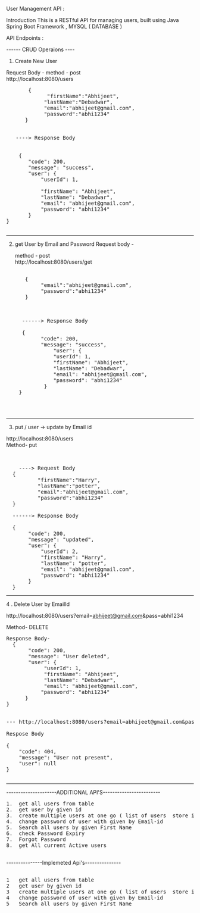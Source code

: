  User Management API :


Introduction
This is a RESTful API for managing users, built using Java Spring Boot Framework , MYSQL ( DATABASE )


API Endpoints :

------ CRUD Operaions ----

1.  Create New User

   Request Body - 
   method - post <br>
   http://localhost:8080/users

  <pre>
       {  
             "firstName":"Abhijeet", 
            "lastName":"Debadwar", 
            "email":"abhijeet@gmail.com", 
            "password":"abhi1234"
      }
 

   ----> Response Body  <br>
  
    { 
       "code": 200,  
       "message": "success", 
       "user": { 
           "userId": 1,  <br>
           "firstName": "Abhijeet",  
           "lastName": "Debadwar", 
           "email": "abhijeet@gmail.com", 
           "password": "abhi1234"
       }
}
  </pre>

------------------------------------------------------------------

 
2.   get User by Email and Password
     Request body -
     
     method - post <br>
     http://localhost:8080/users/get 
 <pre>
     
      { 
           "email":"abhijeet@gmail.com", 
           "password":"abhi1234" 
      }
     

   
     ------> Response Body
   
     { 
           "code": 200, 
           "message": "success",
               "user": { 
               "userId": 1, 
               "firstName": "Abhijeet", 
               "lastName": "Debadwar",   
               "email": "abhijeet@gmail.com",
               "password": "abhi1234" 
            }
    }


 </pre>

---------------------------------------------------
     
 3.   put / user  -> update by Email id
 
http://localhost:8080/users
<br>
Method- put
<pre>


    ----> Request Body
  {      
          "firstName":"Harry", 
          "lastName":"potter", 
          "email":"abhijeet@gmail.com",
          "password":"abhi1234" 
  }
  
  ------> Response Body
  
  {    
       "code": 200,  
       "message": "updated", 
       "user": { 
           "userId": 2, 
           "firstName": "Harry", 
           "lastName": "potter", 
           "email": "abhijeet@gmail.com", 
           "password": "abhi1234" 
       }
  }
</pre>

------------------------------------------------------



 
4 .  Delete  User by EmailId

http://localhost:8080/users?email=abhijeet@gmail.com&pass=abhi1234 <br>
 
 Method- DELETE
<br>
<pre>
Response Body-
  {   
       "code": 200, 
       "message": "User deleted", 
       "user": { 
            "userId": 1, 
            "firstName": "Abhijeet", 
            "lastName": "Debadwar",
            "email": "abhijeet@gmail.com",
           "password": "abhi1234"
      }
}


--- http://localhost:8080/users?email=abhijeet@gmail.com&pass=abhi1234 <br>
Respose Body 

{  
    "code": 404, 
    "message": "User not present", 
    "user": null 
}

</pre>

-------------------------------------------------------------------------------


---------------------ADDITIONAL API'S------------------------

<pre>
1.  get all users from table
2.  get user by given id
3.  create multiple users at one go ( list of users  store in db )
4.  change password of user with given by Email-id
5.  Search all users by given First Name
6.  check Password Expiry
7.  Forgot Password
8.  get All current Active users
 
</pre>



---------------Implemeted Api's--------------- <br>

<pre>

1   get all users from table
2   get user by given id
3   create multiple users at one go ( list of users  store in db )
4   change password of user with given by Email-id
5   Search all users by given First Name



 
</pre>







